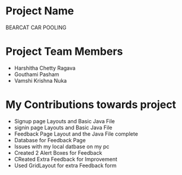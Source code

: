 # Project Name
BEARCAT CAR POOLING

# Project Team Members
- Harshitha Chetty Ragava
- Gouthami Pasham
- Vamshi Krishna Nuka

# My Contributions towards project
- Signup page Layouts and Basic Java File
- signin page Layouts and Basic Java File
- Feedback Page Layout and the Java File complete
- Database for Feedback Page
- Issues with my local datbase on my pc
- Created 2 Alert Boxes for Feedback
- CReated Extra Feedback for Improvement
- Used GridLayout for extra Feedback form